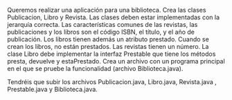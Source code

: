 Queremos realizar una aplicación para una biblioteca. Crea las clases Publicacion, Libro y Revista. Las clases deben estar implementadas con la jerarquía correcta. Las características comunes de las revistas, las publicaciones y los libros son el código ISBN, el título, y el año de publicación. Los libros tienen además un atributo prestado. Cuando se crean los libros, no están prestados. Las revistas tienen un número. La clase Libro debe implementar la interfaz Prestable que tiene los métodos presta, devuelve y estaPrestado. Crea un archivo con un programa principal en el que se pruebe la funcionalidad (archivo Biblioteca.java).

Tendréis que subir los archivos Publicacion.java, Libro.java, Revista.java , Prestable.java y Biblioteca.java.